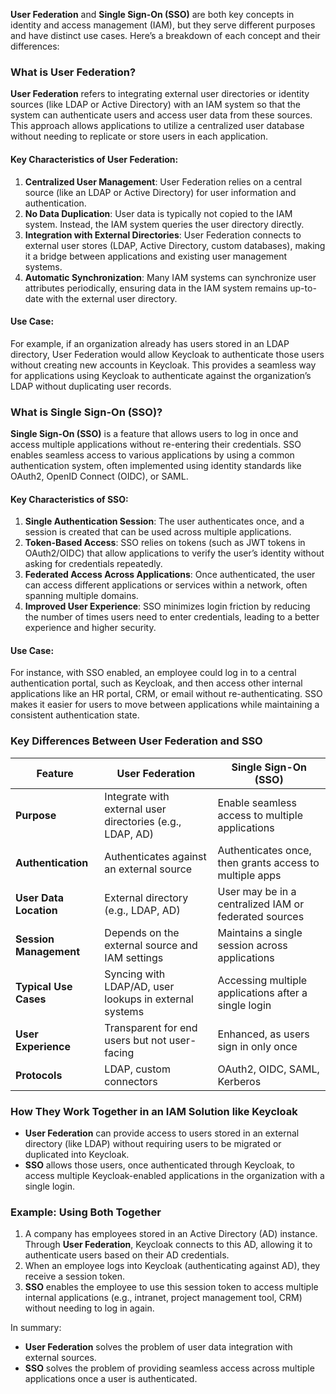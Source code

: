 **User Federation** and **Single Sign-On (SSO)** are both key concepts in identity and access management (IAM), but they serve different purposes and have distinct use cases. Here’s a breakdown of each concept and their differences:

### What is User Federation?
**User Federation** refers to integrating external user directories or identity sources (like LDAP or Active Directory) with an IAM system so that the system can authenticate users and access user data from these sources. This approach allows applications to utilize a centralized user database without needing to replicate or store users in each application.

#### Key Characteristics of User Federation:
1. **Centralized User Management**: User Federation relies on a central source (like an LDAP or Active Directory) for user information and authentication.
2. **No Data Duplication**: User data is typically not copied to the IAM system. Instead, the IAM system queries the user directory directly.
3. **Integration with External Directories**: User Federation connects to external user stores (LDAP, Active Directory, custom databases), making it a bridge between applications and existing user management systems.
4. **Automatic Synchronization**: Many IAM systems can synchronize user attributes periodically, ensuring data in the IAM system remains up-to-date with the external user directory.

#### Use Case:
For example, if an organization already has users stored in an LDAP directory, User Federation would allow Keycloak to authenticate those users without creating new accounts in Keycloak. This provides a seamless way for applications using Keycloak to authenticate against the organization’s LDAP without duplicating user records.

### What is Single Sign-On (SSO)?
**Single Sign-On (SSO)** is a feature that allows users to log in once and access multiple applications without re-entering their credentials. SSO enables seamless access to various applications by using a common authentication system, often implemented using identity standards like OAuth2, OpenID Connect (OIDC), or SAML.

#### Key Characteristics of SSO:
1. **Single Authentication Session**: The user authenticates once, and a session is created that can be used across multiple applications.
2. **Token-Based Access**: SSO relies on tokens (such as JWT tokens in OAuth2/OIDC) that allow applications to verify the user’s identity without asking for credentials repeatedly.
3. **Federated Access Across Applications**: Once authenticated, the user can access different applications or services within a network, often spanning multiple domains.
4. **Improved User Experience**: SSO minimizes login friction by reducing the number of times users need to enter credentials, leading to a better experience and higher security.

#### Use Case:
For instance, with SSO enabled, an employee could log in to a central authentication portal, such as Keycloak, and then access other internal applications like an HR portal, CRM, or email without re-authenticating. SSO makes it easier for users to move between applications while maintaining a consistent authentication state.

### Key Differences Between User Federation and SSO

| Feature                 | User Federation                                     | Single Sign-On (SSO)                               |
|-------------------------|-----------------------------------------------------|----------------------------------------------------|
| **Purpose**             | Integrate with external user directories (e.g., LDAP, AD) | Enable seamless access to multiple applications |
| **Authentication**      | Authenticates against an external source            | Authenticates once, then grants access to multiple apps |
| **User Data Location**  | External directory (e.g., LDAP, AD)                 | User may be in a centralized IAM or federated sources |
| **Session Management**  | Depends on the external source and IAM settings     | Maintains a single session across applications     |
| **Typical Use Cases**   | Syncing with LDAP/AD, user lookups in external systems | Accessing multiple applications after a single login |
| **User Experience**     | Transparent for end users but not user-facing       | Enhanced, as users sign in only once               |
| **Protocols**           | LDAP, custom connectors                             | OAuth2, OIDC, SAML, Kerberos                       |

### How They Work Together in an IAM Solution like Keycloak
- **User Federation** can provide access to users stored in an external directory (like LDAP) without requiring users to be migrated or duplicated into Keycloak.
- **SSO** allows those users, once authenticated through Keycloak, to access multiple Keycloak-enabled applications in the organization with a single login.

### Example: Using Both Together
1. A company has employees stored in an Active Directory (AD) instance. Through **User Federation**, Keycloak connects to this AD, allowing it to authenticate users based on their AD credentials.
2. When an employee logs into Keycloak (authenticating against AD), they receive a session token.
3. **SSO** enables the employee to use this session token to access multiple internal applications (e.g., intranet, project management tool, CRM) without needing to log in again.

In summary:
- **User Federation** solves the problem of user data integration with external sources.
- **SSO** solves the problem of providing seamless access across multiple applications once a user is authenticated.